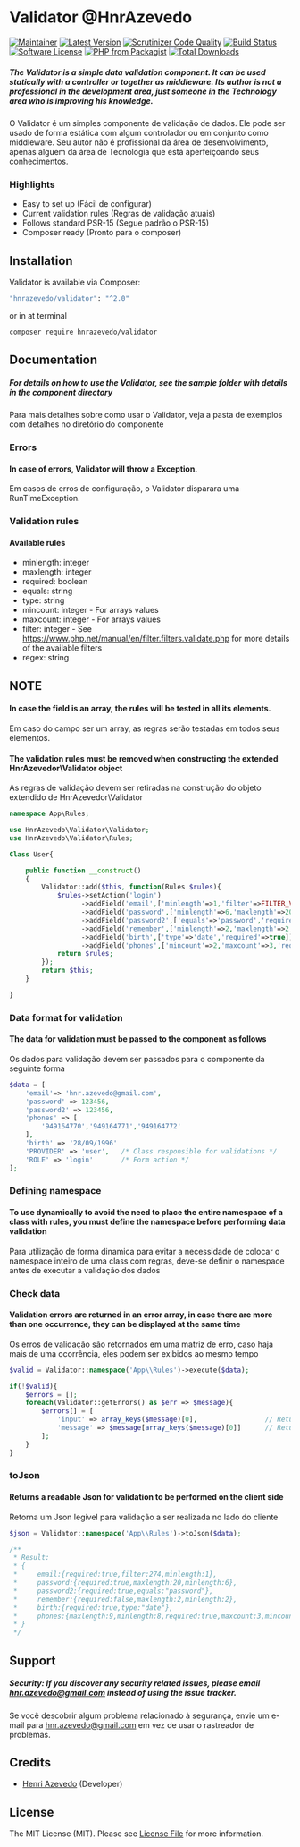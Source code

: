 ﻿# Validator @HnrAzevedo

[![Maintainer](https://img.shields.io/badge/maintainer-@hnrazevedo-blue?style=flat-square)](https://github.com/hnrazevedo)
[![Latest Version](https://img.shields.io/github/v/tag/hnrazevedo/validator?label=version&style=flat-square)](https://github.com/hnrazevedo/Validator/releases)
[![Scrutinizer Code Quality](https://img.shields.io/scrutinizer/quality/g/hnrazevedo/validator?style=flat-square)](https://scrutinizer-ci.com/g/hnrazevedo/Validator/?branch=master)
[![Build Status](https://img.shields.io/scrutinizer/build/g/hnrazevedo/validator?style=flat-square)](https://scrutinizer-ci.com/g/hnrazevedo/Validator/build-status/master)
[![Software License](https://img.shields.io/badge/license-MIT-brightgreen.svg?style=flat-square)](LICENSE.md)
[![PHP from Packagist](https://img.shields.io/packagist/php-v/hnrazevedo/validator?style=flat-square)](https://packagist.org/packages/hnrazevedo/validator)
[![Total Downloads](https://img.shields.io/packagist/dt/hnrazevedo/validator?style=flat-square)](https://packagist.org/packages/hnrazevedo/validator)


##### The Validator is a simple data validation component. It can be used statically with a controller or together as middleware. Its author is not a professional in the development area, just someone in the Technology area who is improving his knowledge.

O Validator é um simples componente de validação de dados. Ele pode ser usado de forma estática com algum controlador ou em conjunto como middleware. Seu autor não é profissional da área de desenvolvimento, apenas alguem da área de Tecnologia que está aperfeiçoando seus conhecimentos.

### Highlights

- Easy to set up (Fácil de configurar)
- Current validation rules (Regras de validação atuais)
- Follows standard PSR-15 (Segue padrão o PSR-15)
- Composer ready (Pronto para o composer)

## Installation

Validator is available via Composer:

```bash 
"hnrazevedo/validator": "^2.0"
```

or in at terminal

```bash
composer require hnrazevedo/validator
```

## Documentation

##### For details on how to use the Validator, see the sample folder with details in the component directory

Para mais detalhes sobre como usar o Validator, veja a pasta de exemplos com detalhes no diretório do componente


### Errors

#### In case of errors, Validator will throw a Exception.

Em casos de erros de configuração, o Validator disparara uma RunTimeException.

### Validation rules

#### Available rules

- minlength: integer
- maxlength: integer
- required: boolean
- equals: string
- type: string
- mincount: integer - For arrays values
- maxcount: integer - For arrays values
- filter: integer - See https://www.php.net/manual/en/filter.filters.validate.php for more details of the available filters 
- regex: string

## NOTE

#### In case the field is an array, the rules will be tested in all its elements.

Em caso do campo ser um array, as regras serão testadas em todos seus elementos.

#### The validation rules must be removed when constructing the extended HnrAzevedor\Validator object

As regras de validação devem ser retiradas na construção do objeto extendido de HnrAzevedor\Validator

```php
namespace App\Rules;

use HnrAzevedo\Validator\Validator;
use HnrAzevedo\Validator\Rules;

Class User{

    public function __construct()
    {
        Validator::add($this, function(Rules $rules){
            $rules->setAction('login')
                  ->addField('email',['minlength'=>1,'filter'=>FILTER_VALIDATE_EMAIL,'required'=>true])
                  ->addField('password',['minlength'=>6,'maxlength'=>20,'required'=>true])
                  ->addField('password2',['equals'=>'password','required'=>true])
                  ->addField('remember',['minlength'=>2,'maxlength'=>2,'required'=>false])
                  ->addField('birth',['type'=>'date','required'=>true])
                  ->addField('phones',['mincount'=>2,'maxcount'=>3,'required'=>true,'minlength'=>8,'maxlength'=>9]);
            return $rules;
        });
        return $this;
    }

}
```

### Data format for validation

#### The data for validation must be passed to the component as follows
Os dados para validação devem ser passados ​​para o componente da seguinte forma

```php
$data = [
    'email'=> 'hnr.azevedo@gmail.com',
    'password' => 123456,
    'password2' => 123456,
    'phones' => [
        '949164770','949164771','949164772'
    ],
    'birth' => '28/09/1996' 
    'PROVIDER' => 'user',   /* Class responsible for validations */
    'ROLE' => 'login'       /* Form action */
];
```

### Defining namespace

#### To use dynamically to avoid the need to place the entire namespace of a class with rules, you must define the namespace before performing data validation

Para utilização de forma dinamica para evitar a necessidade de colocar o namespace inteiro de uma class com regras, deve-se definir o namespace antes de executar a validação dos dados

### Check data

#### Validation errors are returned in an error array, in case there are more than one occurrence, they can be displayed at the same time

Os erros de validação são retornados em uma matriz de erro, caso haja mais de uma ocorrência, eles podem ser exibidos ao mesmo tempo

```php
$valid = Validator::namespace('App\\Rules')->execute($data);

if(!$valid){
    $errors = [];
    foreach(Validator::getErrors() as $err => $message){
        $errors[] = [
            'input' => array_keys($message)[0],                 // Return name input error
            'message' => $message[array_keys($message)[0]]      // Return message error
        ];
    }
}
```

### toJson

#### Returns a readable Json for validation to be performed on the client side

Retorna um Json legível para validação a ser realizada no lado do cliente

```php
$json = Validator::namespace('App\\Rules')->toJson($data);

/**
 * Result:
 * {
 *     email:{required:true,filter:274,minlength:1},
 *     password:{required:true,maxlength:20,minlength:6},
 *     password2:{required:true,equals:"password"},
 *     remember:{required:false,maxlength:2,minlength:2},
 *     birth:{required:true,type:"date"},
 *     phones:{maxlength:9,minlength:8,required:true,maxcount:3,mincount:2}
 * }
 */
```

## Support

##### Security: If you discover any security related issues, please email hnr.azevedo@gmail.com instead of using the issue tracker.

Se você descobrir algum problema relacionado à segurança, envie um e-mail para hnr.azevedo@gmail.com em vez de usar o rastreador de problemas.

## Credits

- [Henri Azevedo](https://github.com/hnrazevedo) (Developer)

## License

The MIT License (MIT). Please see [License File](https://github.com/hnrazevedo/Validator/blob/master/LICENSE.md) for more information.